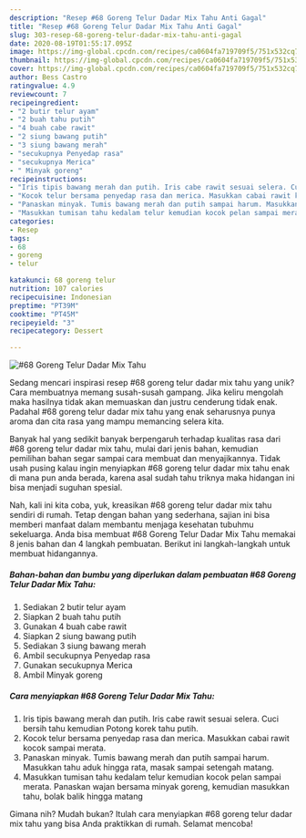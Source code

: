 ```yaml
---
description: "Resep #68 Goreng Telur Dadar Mix Tahu Anti Gagal"
title: "Resep #68 Goreng Telur Dadar Mix Tahu Anti Gagal"
slug: 303-resep-68-goreng-telur-dadar-mix-tahu-anti-gagal
date: 2020-08-19T01:55:17.095Z
image: https://img-global.cpcdn.com/recipes/ca0604fa719709f5/751x532cq70/68-goreng-telur-dadar-mix-tahu-foto-resep-utama.jpg
thumbnail: https://img-global.cpcdn.com/recipes/ca0604fa719709f5/751x532cq70/68-goreng-telur-dadar-mix-tahu-foto-resep-utama.jpg
cover: https://img-global.cpcdn.com/recipes/ca0604fa719709f5/751x532cq70/68-goreng-telur-dadar-mix-tahu-foto-resep-utama.jpg
author: Bess Castro
ratingvalue: 4.9
reviewcount: 7
recipeingredient:
- "2 butir telur ayam"
- "2 buah tahu putih"
- "4 buah cabe rawit"
- "2 siung bawang putih"
- "3 siung bawang merah"
- "secukupnya Penyedap rasa"
- "secukupnya Merica"
- " Minyak goreng"
recipeinstructions:
- "Iris tipis bawang merah dan putih. Iris cabe rawit sesuai selera. Cuci bersih tahu kemudian Potong korek tahu putih."
- "Kocok telur bersama penyedap rasa dan merica. Masukkan cabai rawit kocok sampai merata."
- "Panaskan minyak. Tumis bawang merah dan putih sampai harum. Masukkan tahu aduk hingga rata, masak sampai setengah matang."
- "Masukkan tumisan tahu kedalam telur kemudian kocok pelan sampai merata. Panaskan wajan bersama minyak goreng, kemudian masukkan tahu, bolak balik hingga matang"
categories:
- Resep
tags:
- 68
- goreng
- telur

katakunci: 68 goreng telur 
nutrition: 107 calories
recipecuisine: Indonesian
preptime: "PT39M"
cooktime: "PT45M"
recipeyield: "3"
recipecategory: Dessert

---
```



![#68 Goreng Telur Dadar Mix Tahu](https://img-global.cpcdn.com/recipes/ca0604fa719709f5/751x532cq70/68-goreng-telur-dadar-mix-tahu-foto-resep-utama.jpg)

Sedang mencari inspirasi resep #68 goreng telur dadar mix tahu yang unik? Cara membuatnya memang susah-susah gampang. Jika keliru mengolah maka hasilnya tidak akan memuaskan dan justru cenderung tidak enak. Padahal #68 goreng telur dadar mix tahu yang enak seharusnya punya aroma dan cita rasa yang mampu memancing selera kita.



Banyak hal yang sedikit banyak berpengaruh terhadap kualitas rasa dari #68 goreng telur dadar mix tahu, mulai dari jenis bahan, kemudian pemilihan bahan segar sampai cara membuat dan menyajikannya. Tidak usah pusing kalau ingin menyiapkan #68 goreng telur dadar mix tahu enak di mana pun anda berada, karena asal sudah tahu triknya maka hidangan ini bisa menjadi suguhan spesial.


Nah, kali ini kita coba, yuk, kreasikan #68 goreng telur dadar mix tahu sendiri di rumah. Tetap dengan bahan yang sederhana, sajian ini bisa memberi manfaat dalam membantu menjaga kesehatan tubuhmu sekeluarga. Anda bisa membuat #68 Goreng Telur Dadar Mix Tahu memakai 8 jenis bahan dan 4 langkah pembuatan. Berikut ini langkah-langkah untuk membuat hidangannya.

<!--inarticleads1-->

##### Bahan-bahan dan bumbu yang diperlukan dalam pembuatan #68 Goreng Telur Dadar Mix Tahu:

1. Sediakan 2 butir telur ayam
1. Siapkan 2 buah tahu putih
1. Gunakan 4 buah cabe rawit
1. Siapkan 2 siung bawang putih
1. Sediakan 3 siung bawang merah
1. Ambil secukupnya Penyedap rasa
1. Gunakan secukupnya Merica
1. Ambil  Minyak goreng




<!--inarticleads2-->

##### Cara menyiapkan #68 Goreng Telur Dadar Mix Tahu:

1. Iris tipis bawang merah dan putih. Iris cabe rawit sesuai selera. Cuci bersih tahu kemudian Potong korek tahu putih.
1. Kocok telur bersama penyedap rasa dan merica. Masukkan cabai rawit kocok sampai merata.
1. Panaskan minyak. Tumis bawang merah dan putih sampai harum. Masukkan tahu aduk hingga rata, masak sampai setengah matang.
1. Masukkan tumisan tahu kedalam telur kemudian kocok pelan sampai merata. Panaskan wajan bersama minyak goreng, kemudian masukkan tahu, bolak balik hingga matang




Gimana nih? Mudah bukan? Itulah cara menyiapkan #68 goreng telur dadar mix tahu yang bisa Anda praktikkan di rumah. Selamat mencoba!
